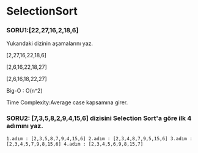 # SelectionSort

### SORU1:[22,27,16,2,18,6]

Yukarıdaki dizinin aşamalarını yaz.

[2,27,16,22,18,6]

[2,6,16,22,18,27]

[2,6,16,18,22,27]

Big-O : O(n^2)

Time Complexity:Average case kapsamına girer.

### SORU2: [7,3,5,8,2,9,4,15,6] dizisini Selection Sort'a göre ilk 4 adımını yaz.

``
1.adım : [2,3,5,8,7,9,4,15,6]
2.adım : [2,3,4,8,7,9,5,15,6]
3.adım : [2,3,4,5,7,9,8,15,6]
4.adım : [2,3,4,5,6,9,8,15,7]
``
